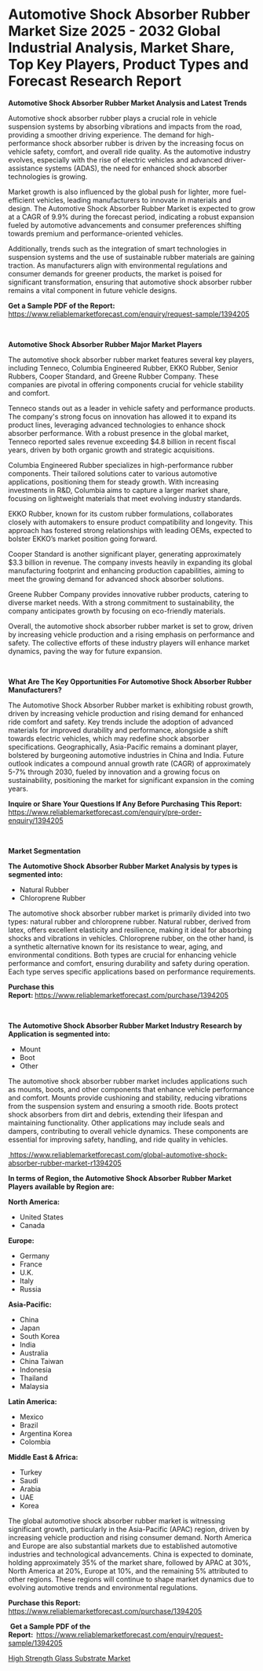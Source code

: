 <p><h1>Automotive Shock Absorber Rubber Market Size 2025 - 2032 Global Industrial Analysis, Market Share, Top Key Players, Product Types and Forecast Research Report</h1></p><p><strong>Automotive Shock Absorber Rubber Market Analysis and Latest Trends</strong></p>
<p><p>Automotive shock absorber rubber plays a crucial role in vehicle suspension systems by absorbing vibrations and impacts from the road, providing a smoother driving experience. The demand for high-performance shock absorber rubber is driven by the increasing focus on vehicle safety, comfort, and overall ride quality. As the automotive industry evolves, especially with the rise of electric vehicles and advanced driver-assistance systems (ADAS), the need for enhanced shock absorber technologies is growing. </p><p>Market growth is also influenced by the global push for lighter, more fuel-efficient vehicles, leading manufacturers to innovate in materials and design. The Automotive Shock Absorber Rubber Market is expected to grow at a CAGR of 9.9% during the forecast period, indicating a robust expansion fueled by automotive advancements and consumer preferences shifting towards premium and performance-oriented vehicles. </p><p>Additionally, trends such as the integration of smart technologies in suspension systems and the use of sustainable rubber materials are gaining traction. As manufacturers align with environmental regulations and consumer demands for greener products, the market is poised for significant transformation, ensuring that automotive shock absorber rubber remains a vital component in future vehicle designs.</p></p>
<p><strong>Get a Sample PDF of the Report:&nbsp;</strong> <a href="https://www.reliablemarketforecast.com/enquiry/request-sample/1394205?utm_campaign=3089&utm_medium=2&utm_source=Github&utm_content=ia&utm_term=22032025&utm_id=automotive-shock-absorber-rubber">https://www.reliablemarketforecast.com/enquiry/request-sample/1394205</a></p>
<p>&nbsp;</p>
<p><strong>Automotive Shock Absorber Rubber Major Market Players</strong></p>
<p><p>The automotive shock absorber rubber market features several key players, including Tenneco, Columbia Engineered Rubber, EKKO Rubber, Senior Rubbers, Cooper Standard, and Greene Rubber Company. These companies are pivotal in offering components crucial for vehicle stability and comfort.</p><p>Tenneco stands out as a leader in vehicle safety and performance products. The company's strong focus on innovation has allowed it to expand its product lines, leveraging advanced technologies to enhance shock absorber performance. With a robust presence in the global market, Tenneco reported sales revenue exceeding $4.8 billion in recent fiscal years, driven by both organic growth and strategic acquisitions.</p><p>Columbia Engineered Rubber specializes in high-performance rubber components. Their tailored solutions cater to various automotive applications, positioning them for steady growth. With increasing investments in R&D, Columbia aims to capture a larger market share, focusing on lightweight materials that meet evolving industry standards.</p><p>EKKO Rubber, known for its custom rubber formulations, collaborates closely with automakers to ensure product compatibility and longevity. This approach has fostered strong relationships with leading OEMs, expected to bolster EKKO’s market position going forward.</p><p>Cooper Standard is another significant player, generating approximately $3.3 billion in revenue. The company invests heavily in expanding its global manufacturing footprint and enhancing production capabilities, aiming to meet the growing demand for advanced shock absorber solutions.</p><p>Greene Rubber Company provides innovative rubber products, catering to diverse market needs. With a strong commitment to sustainability, the company anticipates growth by focusing on eco-friendly materials.</p><p>Overall, the automotive shock absorber rubber market is set to grow, driven by increasing vehicle production and a rising emphasis on performance and safety. The collective efforts of these industry players will enhance market dynamics, paving the way for future expansion.</p></p>
<p>&nbsp;</p>
<p><strong>What Are The Key Opportunities For Automotive Shock Absorber Rubber Manufacturers?</strong></p>
<p><p>The Automotive Shock Absorber Rubber market is exhibiting robust growth, driven by increasing vehicle production and rising demand for enhanced ride comfort and safety. Key trends include the adoption of advanced materials for improved durability and performance, alongside a shift towards electric vehicles, which may redefine shock absorber specifications. Geographically, Asia-Pacific remains a dominant player, bolstered by burgeoning automotive industries in China and India. Future outlook indicates a compound annual growth rate (CAGR) of approximately 5-7% through 2030, fueled by innovation and a growing focus on sustainability, positioning the market for significant expansion in the coming years.</p></p>
<p><strong>Inquire or Share Your Questions If Any Before Purchasing This Report:</strong> <a href="https://www.reliablemarketforecast.com/enquiry/pre-order-enquiry/1394205?utm_campaign=3089&utm_medium=2&utm_source=Github&utm_content=ia&utm_term=22032025&utm_id=automotive-shock-absorber-rubber">https://www.reliablemarketforecast.com/enquiry/pre-order-enquiry/1394205</a></p>
<p>&nbsp;</p>
<p><strong>Market Segmentation</strong></p>
<p><strong>The Automotive Shock Absorber Rubber Market Analysis by types is segmented into:</strong></p>
<p><ul><li>Natural Rubber</li><li>Chloroprene Rubber</li></ul></p>
<p><p>The automotive shock absorber rubber market is primarily divided into two types: natural rubber and chloroprene rubber. Natural rubber, derived from latex, offers excellent elasticity and resilience, making it ideal for absorbing shocks and vibrations in vehicles. Chloroprene rubber, on the other hand, is a synthetic alternative known for its resistance to wear, aging, and environmental conditions. Both types are crucial for enhancing vehicle performance and comfort, ensuring durability and safety during operation. Each type serves specific applications based on performance requirements.</p></p>
<p><strong>Purchase this Report:&nbsp;</strong><a href="https://www.reliablemarketforecast.com/purchase/1394205?utm_campaign=3089&utm_medium=2&utm_source=Github&utm_content=ia&utm_term=22032025&utm_id=automotive-shock-absorber-rubber">https://www.reliablemarketforecast.com/purchase/1394205</a></p>
<p>&nbsp;</p>
<p><strong>The Automotive Shock Absorber Rubber Market Industry Research by Application is segmented into:</strong></p>
<p><ul><li>Mount</li><li>Boot</li><li>Other</li></ul></p>
<p><p>The automotive shock absorber rubber market includes applications such as mounts, boots, and other components that enhance vehicle performance and comfort. Mounts provide cushioning and stability, reducing vibrations from the suspension system and ensuring a smooth ride. Boots protect shock absorbers from dirt and debris, extending their lifespan and maintaining functionality. Other applications may include seals and dampers, contributing to overall vehicle dynamics. These components are essential for improving safety, handling, and ride quality in vehicles.</p></p>
<p><a href="https://www.reliablemarketforecast.com/global-automotive-shock-absorber-rubber-market-r1394205?utm_campaign=3089&utm_medium=2&utm_source=Github&utm_content=ia&utm_term=22032025&utm_id=automotive-shock-absorber-rubber">&nbsp;https://www.reliablemarketforecast.com/global-automotive-shock-absorber-rubber-market-r1394205</a></p>
<p><strong>In terms of Region, the Automotive Shock Absorber Rubber Market Players available by Region are:</strong></p>
<p>
    <p> <strong> North America: </strong>
        <ul>
            <li>United States</li>
            <li>Canada</li>
        </ul>
        </p> 
    <p> <strong> Europe: </strong>
        <ul>
            <li>Germany</li>
            <li>France</li>
            <li>U.K.</li>
            <li>Italy</li>
            <li>Russia</li>
        </ul>
        </p> 
    <p> <strong> Asia-Pacific: </strong>
        <ul>
            <li>China</li>
            <li>Japan</li>
            <li>South Korea</li>
            <li>India</li>
            <li>Australia</li>
            <li>China Taiwan</li>
            <li>Indonesia</li>
            <li>Thailand</li>
            <li>Malaysia</li>
        </ul>
        </p> 
    <p> <strong> Latin America: </strong>
        <ul>
            <li>Mexico</li>
            <li>Brazil</li>
            <li>Argentina Korea</li>
            <li>Colombia</li>
        </ul>
        </p> 
    <p> <strong> Middle East & Africa: </strong>
        <ul>
            <li>Turkey</li>
            <li>Saudi</li>
            <li>Arabia</li>
            <li>UAE</li>
            <li>Korea</li>
        </ul>
    </p>
    </p>
<p><p>The global automotive shock absorber rubber market is witnessing significant growth, particularly in the Asia-Pacific (APAC) region, driven by increasing vehicle production and rising consumer demand. North America and Europe are also substantial markets due to established automotive industries and technological advancements. China is expected to dominate, holding approximately 35% of the market share, followed by APAC at 30%, North America at 20%, Europe at 10%, and the remaining 5% attributed to other regions. These regions will continue to shape market dynamics due to evolving automotive trends and environmental regulations.</p></p>
<p><strong>Purchase this Report: </strong><a href="https://www.reliablemarketforecast.com/purchase/1394205?utm_campaign=3089&utm_medium=2&utm_source=Github&utm_content=ia&utm_term=22032025&utm_id=automotive-shock-absorber-rubber">https://www.reliablemarketforecast.com/purchase/1394205</a></p>
<p>&nbsp;<strong>Get a Sample PDF of the Report:&nbsp;&nbsp;</strong><a href="https://www.reliablemarketforecast.com/enquiry/request-sample/1394205?utm_campaign=3089&utm_medium=2&utm_source=Github&utm_content=ia&utm_term=22032025&utm_id=automotive-shock-absorber-rubber">https://www.reliablemarketforecast.com/enquiry/request-sample/1394205</a></p>
<p><strong></strong></p>
<p><p><a href="https://github.com/awalinfucci/Market-Research-Report-List-1/blob/main/high-strength-glass-substrate-market.md?utm_campaign=3089&utm_medium=2&utm_source=Github&utm_content=ia&utm_term=22032025&utm_id=automotive-shock-absorber-rubber">High Strength Glass Substrate Market</a></p></p>